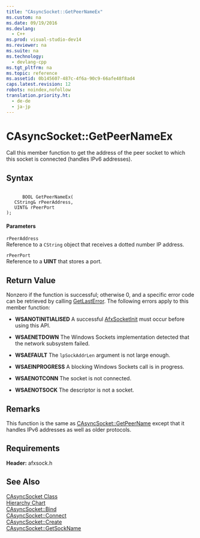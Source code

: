 ```yaml
---
title: "CAsyncSocket::GetPeerNameEx"
ms.custom: na
ms.date: 09/19/2016
ms.devlang: 
  - C++
ms.prod: visual-studio-dev14
ms.reviewer: na
ms.suite: na
ms.technology: 
  - devlang-cpp
ms.tgt_pltfrm: na
ms.topic: reference
ms.assetid: 0b145607-487c-4f6a-90c9-66afe48f8ad4
caps.latest.revision: 12
robots: noindex,nofollow
translation.priority.ht: 
  - de-de
  - ja-jp
---
```

# CAsyncSocket::GetPeerNameEx
Call this member function to get the address of the peer socket to which this socket is connected (handles IPv6 addresses).  
  
## Syntax  
  
```  
  
      BOOL GetPeerNameEx(  
   CString& rPeerAddress,  
   UINT& rPeerPort   
);  
```  
  
#### Parameters  
 `rPeerAddress`  
 Reference to a `CString` object that receives a dotted number IP address.  
  
 `rPeerPort`  
 Reference to a **UINT** that stores a port.  
  
## Return Value  
 Nonzero if the function is successful; otherwise 0, and a specific error code can be retrieved by calling [GetLastError](../vs140/CAsyncSocket--GetLastError.md). The following errors apply to this member function:  
  
-   **WSANOTINITIALISED** A successful [AfxSocketInit](../vs140/AfxSocketInit.md) must occur before using this API.  
  
-   **WSAENETDOWN** The Windows Sockets implementation detected that the network subsystem failed.  
  
-   **WSAEFAULT** The `lpSockAddrLen` argument is not large enough.  
  
-   **WSAEINPROGRESS** A blocking Windows Sockets call is in progress.  
  
-   **WSAENOTCONN** The socket is not connected.  
  
-   **WSAENOTSOCK** The descriptor is not a socket.  
  
## Remarks  
 This function is the same as [CAsyncSocket::GetPeerName](../vs140/CAsyncSocket--GetPeerName.md) except that it handles IPv6 addresses as well as older protocols.  
  
## Requirements  
 **Header:** afxsock.h  
  
## See Also  
 [CAsyncSocket Class](../vs140/CAsyncSocket-Class.md)   
 [Hierarchy Chart](../vs140/Hierarchy-Chart.md)   
 [CAsyncSocket::Bind](../vs140/CAsyncSocket--Bind.md)   
 [CAsyncSocket::Connect](../vs140/CAsyncSocket--Connect.md)   
 [CAsyncSocket::Create](../vs140/CAsyncSocket--Create.md)   
 [CAsyncSocket::GetSockName](../vs140/CAsyncSocket--GetSockName.md)